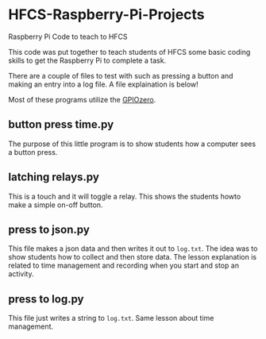 # HFCS-Raspberry-Pi-Projects
Raspberry Pi Code to teach to HFCS

This code was put together to teach students of HFCS some basic coding skills to get the Raspberry Pi to complete a task.

There are a couple of files to test with such as pressing a button and making an entry into a log file.
A file explaination is below!

Most of these programs utilize the [GPIOzero](https://github.com/gpiozero/gpiozero).

## button press time.py

The purpose of this little program is to show students how a computer sees a button press.

## latching relays.py

This is a touch and it will toggle a relay.  This shows the students howto make a simple on-off button.

## press to json.py

This file makes a json data and then writes it out to `log.txt`.  The idea was to show students how to collect and then store data.  The lesson explanation is related to time management and recording when you start and stop an activity.

## press to log.py

This file just writes a string to `log.txt`. Same lesson about time management.
